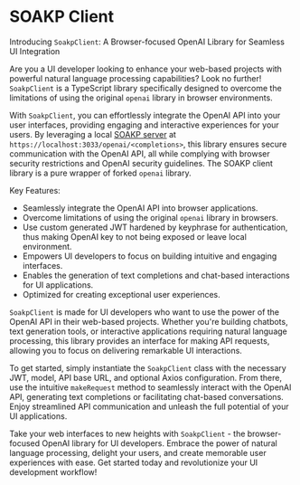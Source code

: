 # SOAKP Client

Introducing `SoakpClient`: A Browser-focused OpenAI Library for Seamless UI Integration

Are you a UI developer looking to enhance your web-based projects with powerful natural language processing capabilities? Look no further! `SoakpClient` is a TypeScript library specifically designed to overcome the limitations of using the original `openai` library in browser environments.

With `SoakpClient`, you can effortlessly integrate the OpenAI API into your user interfaces, providing engaging and interactive experiences for your users. By leveraging a local [SOAKP server](https://github.com/lehcode/soakp) at `https://localhost:3033/openai/<completions>`, this library ensures secure communication with the OpenAI API, all while complying with browser security restrictions and OpenAI security guidelines. The SOAKP client library is a pure wrapper of forked `openai` library.

Key Features:
- Seamlessly integrate the OpenAI API into browser applications.
- Overcome limitations of using the original `openai` library in browsers.
- Use custom generated JWT hardened by keyphrase for authentication, thus making OpenAI key to not being exposed or leave local environment.
- Empowers UI developers to focus on building intuitive and engaging interfaces.
- Enables the generation of text completions and chat-based interactions for UI applications.
- Optimized for creating exceptional user experiences.

`SoakpClient` is made for UI developers who want to use the power of the OpenAI API in their web-based projects. Whether you're building chatbots, text generation tools, or interactive applications requiring natural language processing, this library provides an interface for making API requests, allowing you to focus on delivering remarkable UI interactions.

To get started, simply instantiate the `SoakpClient` class with the necessary JWT, model, API base URL, and optional Axios configuration. From there, use the intuitive `makeRequest` method to seamlessly interact with the OpenAI API, generating text completions or facilitating chat-based conversations. Enjoy streamlined API communication and unleash the full potential of your UI applications.

Take your web interfaces to new heights with `SoakpClient` - the browser-focused OpenAI library for UI developers. Embrace the power of natural language processing, delight your users, and create memorable user experiences with ease. Get started today and revolutionize your UI development workflow!
